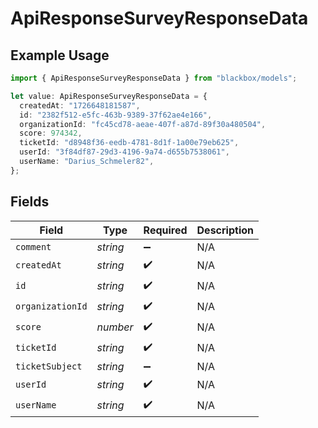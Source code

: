 # ApiResponseSurveyResponseData

## Example Usage

```typescript
import { ApiResponseSurveyResponseData } from "blackbox/models";

let value: ApiResponseSurveyResponseData = {
  createdAt: "1726648181587",
  id: "2382f512-e5fc-463b-9389-37f62ae4e166",
  organizationId: "fc45cd78-aeae-407f-a87d-89f30a480504",
  score: 974342,
  ticketId: "d8948f36-eedb-4781-8d1f-1a00e79eb625",
  userId: "3f84df87-29d3-4196-9a74-d655b7538061",
  userName: "Darius_Schmeler82",
};
```

## Fields

| Field              | Type               | Required           | Description        |
| ------------------ | ------------------ | ------------------ | ------------------ |
| `comment`          | *string*           | :heavy_minus_sign: | N/A                |
| `createdAt`        | *string*           | :heavy_check_mark: | N/A                |
| `id`               | *string*           | :heavy_check_mark: | N/A                |
| `organizationId`   | *string*           | :heavy_check_mark: | N/A                |
| `score`            | *number*           | :heavy_check_mark: | N/A                |
| `ticketId`         | *string*           | :heavy_check_mark: | N/A                |
| `ticketSubject`    | *string*           | :heavy_minus_sign: | N/A                |
| `userId`           | *string*           | :heavy_check_mark: | N/A                |
| `userName`         | *string*           | :heavy_check_mark: | N/A                |